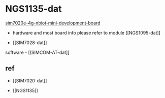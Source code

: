 
# NGS1135-dat


[sim7020e-4g-nbiot-mini-development-board](https://www.electrodragon.com/product/sim7020e-4g-nbiot-mini-development-board/)

- hardware and most board info please refer to module [[NGS1095-dat]]

- [[SIM7028-dat]] 


software - [[SIMCOM-AT-dat]]




## ref 

- [[SIM7020-dat]]



- [[NGS1135]]